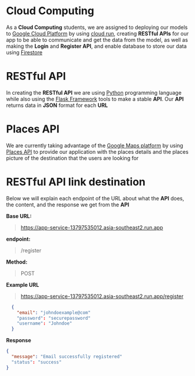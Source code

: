 # Cloud Computing
As a **Cloud Computing** students, we are assigned to deploying our models to [Google Cloud Platform](https://cloud.google.com/?hl=en) by using [cloud run](https://cloud.google.com/run?hl=en), creating **RESTful APIs** for our app to be able to communicate and get the data from the model, as well as making the **Login** and **Register API**, and enable database to store our data using [Firestore](https://cloud.google.com/firestore?hl=en)

# RESTful API
In creating the **RESTful API** we are using [Python](https://github.com/python) programming language while also using the [Flask Framework](https://flask.palletsprojects.com/en/stable/) tools to make a stable **API**. Our **API** returns data in **JSON** format for each **URL**

# Places API
We are currently taking advantage of the [Google Maps platform](https://developers.google.com/maps) by using [Places API](https://developers.google.com/maps/documentation/places/web-service/overview) to provide our application with the places details and the places picture of the destination that the users are looking for

# RESTful API link destination
Below we will explain each endpoint of the URL about what the **API** does, the content, and the response we get from the **API**

**Base URL:**
> https://app-service-13797535012.asia-southeast2.run.app

**endpoint:**
> /register

**Method:**
> POST

**Example URL**
> https://app-service-13797535012.asia-southeast2.run.app/register

```JSON
  {
    "email": "johndoexample@com"
    "password": "securepassword"
    "username": "Johndoe"
  }
```
**Response**
```JSON
{
  "message": "Email successfully registered"
  "status": "success"
}
```



